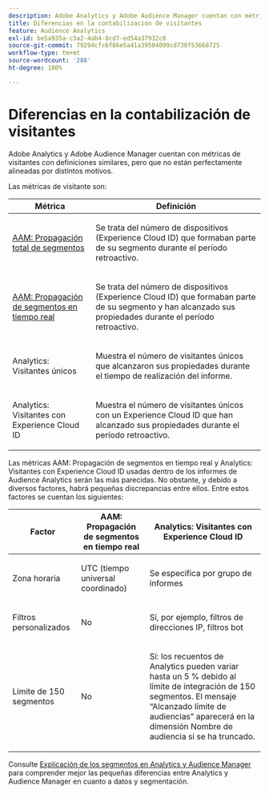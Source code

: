 ```yaml
---
description: Adobe Analytics y Adobe Audience Manager cuentan con métricas de visitantes con definiciones similares, pero que no están perfectamente alineadas por distintos motivos.
title: Diferencias en la contabilización de visitantes
feature: Audience Analytics
exl-id: be5a935a-c3a2-4ab4-8cd7-ed54a37932c8
source-git-commit: 79294cfc6f86e5a41a39504099cd730f53668725
workflow-type: tm+mt
source-wordcount: '288'
ht-degree: 100%

---
```


# Diferencias en la contabilización de visitantes

Adobe Analytics y Adobe Audience Manager cuentan con métricas de visitantes con definiciones similares, pero que no están perfectamente alineadas por distintos motivos.

Las métricas de visitante son:

<table id="table_F9FE107A89934C3B854C55D7D76AC6E8"> 
 <thead> 
  <tr> 
   <th colname="col2" class="entry"> Métrica </th> 
   <th colname="col3" class="entry"> Definición </th> 
  </tr>
 </thead>
 <tbody> 
  <tr> 
   <td colname="col2"> <p><a href="https://experienceleague.adobe.com/docs/audience-manager/user-guide/features/segments/segment-builder-data.html?lang=es"  > AAM: Propagación total de segmentos</a> </p> </td> 
   <td colname="col3"> <p>Se trata del número de dispositivos (Experience Cloud ID) que formaban parte de su segmento durante el período retroactivo. </p> </td> 
  </tr> 
  <tr> 
   <td colname="col2"> <p><a href="https://experienceleague.adobe.com/docs/audience-manager/user-guide/features/segments/segment-builder-data.html?lang=es"  > AAM: Propagación de segmentos en tiempo real</a> </p> </td> 
   <td colname="col3"> <p>Se trata del número de dispositivos (Experience Cloud ID) que formaban parte de su segmento y han alcanzado sus propiedades durante el período retroactivo. </p> </td> 
  </tr> 
  <tr> 
   <td colname="col2"> <p>Analytics: Visitantes únicos </p> </td> 
   <td colname="col3"> <p>Muestra el número de visitantes únicos que alcanzaron sus propiedades durante el tiempo de realización del informe. </p> </td> 
  </tr> 
  <tr> 
   <td colname="col2"> <p>Analytics: Visitantes con Experience Cloud ID </p> </td> 
   <td colname="col3"> <p>Muestra el número de visitantes únicos con un Experience Cloud ID que han alcanzado sus propiedades durante el período retroactivo. </p> </td> 
  </tr> 
 </tbody> 
</table>

Las métricas AAM: Propagación de segmentos en tiempo real y Analytics: Visitantes con Experience Cloud ID usadas dentro de los informes de Audience Analytics serán las más parecidas. No obstante, y debido a diversos factores, habrá pequeñas discrepancias entre ellos. Entre estos factores se cuentan los siguientes:

<table id="table_A391B37CC077456F8BB83BAA3C640EF6"> 
 <thead> 
  <tr> 
   <th colname="col1" class="entry"> Factor </th> 
   <th colname="col2" class="entry"> AAM: Propagación de segmentos en tiempo real </th> 
   <th colname="col3" class="entry"> Analytics: Visitantes con Experience Cloud ID </th> 
  </tr>
 </thead>
 <tbody> 
  <tr> 
   <td colname="col1"> <p>Zona horaria </p> </td> 
   <td colname="col2"> <p>UTC (tiempo universal coordinado) </p> </td> 
   <td colname="col3"> <p>Se especifica por grupo de informes </p> </td> 
  </tr> 
  <tr> 
   <td colname="col1"> <p>Filtros personalizados </p> </td> 
   <td colname="col2"> <p>No </p> </td> 
   <td colname="col3"> <p>Sí, por ejemplo, filtros de direcciones IP, filtros bot </p> </td> 
  </tr> 
  <tr> 
   <td colname="col1"> <p>Límite de 150 segmentos </p> </td> 
   <td colname="col2"> <p>No </p> </td> 
   <td colname="col3"> <p>Sí: los recuentos de Analytics pueden variar hasta un 5 % debido al límite de integración de 150 segmentos. El mensaje “Alcanzado límite de audiencias” aparecerá en la dimensión Nombre de audiencia si se ha truncado. </p> </td> 
  </tr> 
 </tbody> 
</table>

Consulte [Explicación de los segmentos en Analytics y Audience Manager](/help/integrate/c-audience-analytics/aam-analytics-segments.md) para comprender mejor las pequeñas diferencias entre Analytics y Audience Manager en cuanto a datos y segmentación.
